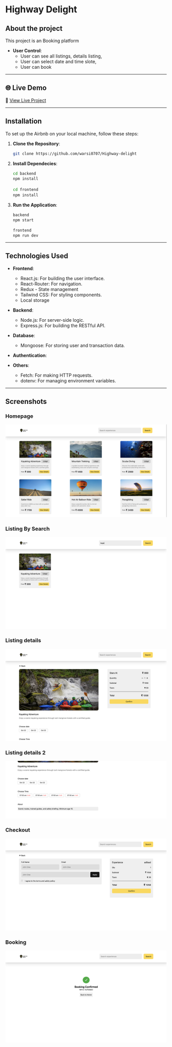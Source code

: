 # Highway Delight

## About the project

This project is an Booking platform

- **User Control**:
  - User can see all listings, details listing,
  - User can select date and time slote,
  - User can book 

---

## 🌐 Live Demo
🔗 [View Live Project](https://highway-delight-1.onrender.com)

---

## Installation 

To set up the Airbnb on your local machine, follow these steps:

1. **Clone the Repository**:
    ```bash
    git clone https://github.com/warsi0707/Highway-delight
    ```

2. **Install Dependecies**:
    ```bash
    cd backend
    npm install

    cd frontend
    npm install
    ```

3. **Run the Application**:
    ```
    backend
    npm start

    frontend
    npm run dev
    ```

---

## Technologies Used

- **Frontend**:
  - React.js: For building the user interface.
  - React-Router: For navigation.
  - Redux - State management
  - Tailwind CSS: For styling components.
  - Local storage


- **Backend**:
  - Node.js: For server-side logic.
  - Express.js: For building the RESTful API.

- **Database**:
  - Mongoose: For storing user and transaction data.

- **Authentication**:

- **Others**:
  - Fetch: For making HTTP requests.
  - dotenv: For managing environment variables.

---

## Screenshots

### Homepage
![alt text](frontend/public/screenshot/home.png)

### Listing By Search
![alt text](frontend/public/screenshot/search.png)

### Listing details
![alt text](frontend/public/screenshot/detail.png)

### Listing details 2
![alt text](frontend/public/screenshot/detail2.png)

### Checkout
![alt text](frontend/public/screenshot/checkout.png)

### Booking
![alt text](frontend/public/screenshot/booking.png)




